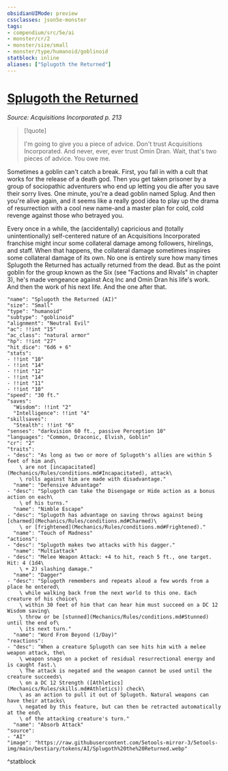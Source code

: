 ```yaml
---
obsidianUIMode: preview
cssclasses: json5e-monster
tags:
- compendium/src/5e/ai
- monster/cr/2
- monster/size/small
- monster/type/humanoid/goblinoid
statblock: inline
aliases: ["Splugoth the Returned"]
---
```

# [Splugoth the Returned](Mechanics\bestiary\npc/splugoth-the-returned-ai.md)
*Source: Acquisitions Incorporated p. 213*  

> [!quote]  
> 
> I'm going to give you a piece of advice. Don't trust Acquisitions Incorporated. And never, ever, ever trust Omin Dran. Wait, that's two pieces of advice. You owe me.

Sometimes a goblin can't catch a break. First, you fall in with a cult that works for the release of a death god. Then you get taken prisoner by a group of sociopathic adventurers who end up letting you die after you save their sorry lives. One minute, you're a dead goblin named Splug. And then you're alive again, and it seems like a really good idea to play up the drama of resurrection with a cool new name-and a master plan for cold, cold revenge against those who betrayed you.

Every once in a while, the (accidentally) capricious and (totally unintentionally) self-centered nature of an Acquisitions Incorporated franchise might incur some collateral damage among followers, hirelings, and staff. When that happens, the collateral damage sometimes inspires some collateral damage of its own. No one is entirely sure how many times Splugoth the Returned has actually returned from the dead. But as the point goblin for the group known as the Six (see "Factions and Rivals" in chapter 3), he's made vengeance against Acq Inc and Omin Dran his life's work. And then the work of his next life. And the one after that.

```statblock
"name": "Splugoth the Returned (AI)"
"size": "Small"
"type": "humanoid"
"subtype": "goblinoid"
"alignment": "Neutral Evil"
"ac": !!int "15"
"ac_class": "natural armor"
"hp": !!int "27"
"hit_dice": "6d6 + 6"
"stats":
- !!int "10"
- !!int "14"
- !!int "12"
- !!int "14"
- !!int "11"
- !!int "10"
"speed": "30 ft."
"saves":
  "Wisdom": !!int "2"
  "Intelligence": !!int "4"
"skillsaves":
  "Stealth": !!int "6"
"senses": "darkvision 60 ft., passive Perception 10"
"languages": "Common, Draconic, Elvish, Goblin"
"cr": "2"
"traits":
- "desc": "As long as two or more of Splugoth's allies are within 5 feet of him and\
    \ are not [incapacitated](Mechanics/Rules/conditions.md#Incapacitated), attack\
    \ rolls against him are made with disadvantage."
  "name": "Defensive Advantage"
- "desc": "Splugoth can take the Disengage or Hide action as a bonus action on each\
    \ of his turns."
  "name": "Nimble Escape"
- "desc": "Splugoth has advantage on saving throws against being [charmed](Mechanics/Rules/conditions.md#Charmed)\
    \ or [frightened](Mechanics/Rules/conditions.md#Frightened)."
  "name": "Touch of Madness"
"actions":
- "desc": "Splugoth makes two attacks with his dagger."
  "name": "Multiattack"
- "desc": "Melee Weapon Attack: +4 to hit, reach 5 ft., one target. Hit: 4 (1d4\
    \ + 2) slashing damage."
  "name": "Dagger"
- "desc": "Splugoth remembers and repeats aloud a few words from a place he entered\
    \ while walking back from the next world to this one. Each creature of his choice\
    \ within 30 feet of him that can hear him must succeed on a DC 12 Wisdom saving\
    \ throw or be [stunned](Mechanics/Rules/conditions.md#Stunned) until the end of\
    \ its next turn."
  "name": "Word From Beyond (1/Day)"
"reactions":
- "desc": "When a creature Splugoth can see hits him with a melee weapon attack, the\
    \ weapon snags on a pocket of residual resurrectional energy and is caught fast.\
    \ The attack is negated and the weapon cannot be used until the creature succeeds\
    \ on a DC 12 Strength ([Athletics](Mechanics/Rules/skills.md#Athletics)) check\
    \ as an action to pull it out of Splugoth. Natural weapons can have their attacks\
    \ negated by this feature, but can then be retracted automatically at the end\
    \ of the attacking creature's turn."
  "name": "Absorb Attack"
"source":
- "AI"
"image": "https://raw.githubusercontent.com/5etools-mirror-3/5etools-img/main/bestiary/tokens/AI/Splugoth%20the%20Returned.webp"
```
^statblock